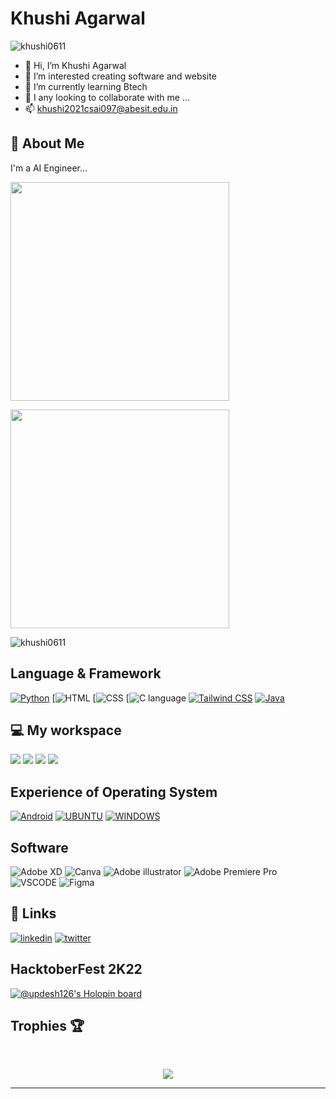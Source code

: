 # Khushi Agarwal

<p align="left"> <img src="https://komarev.com/ghpvc/?username=khushi0611&label=Profile%20views&color=0e75b6&style=flat" alt="khushi0611" /> </p>

- 👋 Hi, I’m Khushi Agarwal
- 👀 I’m interested creating software and website
- 🌱 I’m currently learning Btech
- 💞️ I any looking to collaborate with me ...
- 📫 khushi2021csai097@abesit.edu.in
## 🚀 About Me
I'm a AI Engineer...
<p>
<p>
  <a href="#"><img src="https://github-readme-stats.vercel.app/api?username=khushi0611&show_icons=true&count_private=true&theme=light" width="350"></a>
</p>
<p>
  <a herf="#"><img src="https://github-readme-stats.vercel.app/api/top-langs/?username=khushi0611" width="350">
</p>
<p><img align="center" src="https://github-readme-streak-stats.herokuapp.com/?user=khushi0611&" alt="khushi0611" /></p>
<p>


## Language & Framework
[![Python](https://img.shields.io/badge/Python-FFD43B?style=for-the-badge&logo=python&logoColor=blue)](https://www.python.org/)
[![HTML](https://img.shields.io/badge/HTML5-E34F26?style=for-the-badge&logo=html5&logoColor=white)
[![CSS](https://img.shields.io/badge/CSS3-1572B6?style=for-the-badge&logo=css3&logoColor=white)
[![C language](https://img.shields.io/badge/C-00599C?style=for-the-badge&logo=c&logoColor=white)
[![Tailwind CSS](https://img.shields.io/badge/Tailwind_CSS-38B2AC?style=for-the-badge&logo=tailwind-css&logoColor=white)](https://tailwindcss.com/)
[![Java](https://img.shields.io/badge/Java-ED8B00?style=for-the-badge&logo=java&logoColor=white)](https://www.java.com/en/)


## 💻 My workspace
  [![](https://img.shields.io/badge/asus%20laptop-000000?style=for-the-badge&logo=asus&logoColor=white)](https://www.asus.com/in/)
  [![](https://img.shields.io/badge/windows_11-%230078D6.svg?&style=for-the-badge&logo=windows&logoColor=white)](https://www.microsoft.com/software-download/windows11)
  [![](https://img.shields.io/badge/intel_core%20i5_1135G7-ED1C24?style=for-the-badge&logo=amd&logoColor=white)](https://www.intel.com/content/www/us/en/products/details/processors/core/i5.html)
  [![](https://img.shields.io/badge/RAM-8GB-%230071C5.svg?&style=for-the-badge&logoColor=white)]()

## Experience of Operating System
[![Android](https://img.shields.io/badge/Android-3DDC84?style=for-the-badge&logo=android&logoColor=white)](https://www.android.com/)
[![UBUNTU](https://img.shields.io/badge/Ubuntu-E95420?style=for-the-badge&logo=ubuntu&logoColor=white)](https://ubuntu.com/)
[![WINDOWS](https://img.shields.io/badge/Windows-0078D6?style=for-the-badge&logo=windows&logoColor=white)](https://www.microsoft.com/en-us/windows?wa=wsignin1.0)

## Software
![Adobe XD](https://img.shields.io/badge/Adobe%20XD-470137?style=for-the-badge&logo=Adobe%20XD&logoColor=#FF61F6)
![Canva](https://img.shields.io/badge/Canva-%2300C4CC.svg?&style=for-the-badge&logo=Canva&logoColor=white)
![Adobe illustrator](https://img.shields.io/badge/Adobe%20Illustrator-FF9A00?style=for-the-badge&logo=adobe%20illustrator&logoColor=white)
![Adobe Premiere Pro](https://img.shields.io/badge/Adobe%20Premiere%20Pro-9999FF?style=for-the-badge&logo=Adobe%20Premiere%20Pro&logoColor=white)
![VSCODE](https://img.shields.io/badge/VSCode-0078D4?style=for-the-badge&logo=visual%20studio%20code&logoColor=white)
![Figma](https://img.shields.io/badge/figma-0A66C2?style=for-the-badge&logo=figma&logoColor=white)

## 🔗 Links
[![linkedin](https://img.shields.io/badge/linkedin-0A66C2?style=for-the-badge&logo=linkedin&logoColor=white)](http://www.linkedin.com/in/khushi-agarwal-b384ab221)
[![twitter](https://img.shields.io/badge/twitter-1DA1F2?style=for-the-badge&logo=twitter&logoColor=white)](https://twitter.com/k_hushi01)

## HacktoberFest 2K22
[![@updesh126's Holopin board](https://holopin.me/khushiagarwal)](https://holopin.io/@khushiagarwal)

## Trophies 🏆
<br>
<p align='center'>
<img src="https://github-profile-trophy.vercel.app/?username=khushi0611&theme=dracula&no-frame=true&margin-w=15&margin-h=15">
</p>
<hr>
<br>
